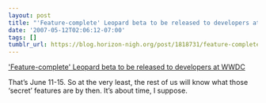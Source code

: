 ```yaml
---
layout: post
title: "'Feature-complete' Leopard beta to be released to developers at WWDC"
date: '2007-05-12T02:06:12-07:00'
tags: []
tumblr_url: https://blog.horizon-nigh.org/post/1818731/feature-complete-leopard-beta-to-be-released-to
---
```

['Feature-complete' Leopard beta to be released to developers at WWDC](http://developer.apple.com/wwdc/)  

That’s June 11-15. So at the very least, the rest of us will know what those ‘secret’ features are by then. It’s about time, I suppose.

